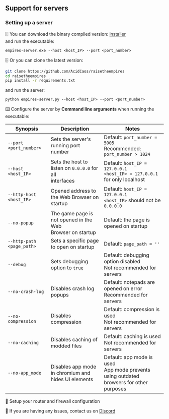 ## Support for servers
### Setting up a server

:file_cabinet:  You can download the binary compiled version: [installer](../../releases/latest) <br>
and run the executable:
```
empires-server.exe --host <host_IP> --port <port_number>
```
:file_cabinet:  Or you can clone the latest version:
 ```bash
 git clone https://github.com/AcidCaos/raisetheempires
 cd raisetheempires
 pip install -r requirements.txt
 ```
and run the server:
```
python empires-server.py --host <host_IP> --port <port_number>
```

:keyboard: Configure the server by **Command line arguments** when running the executable:

| Synopsis                  | Description                                                    | Notes                                      |
|---------------------------|----------------------------------------------------------------|--------------------------------------------|
|``--port <port_number>``   | Sets the server's running port number                          | Default: `port_number = 5005`<br /> Recommended: `port_number > 1024`           |
|``--host <host_IP>``       | Sets the host to listen on `0.0.0.0` for all <br />interfaces   | Default: `host_IP = 127.0.0.1`<br /> `<host_IP> = 127.0.0.1` for only localhost |
|``--http-host <host_IP>``  | Opened address to the Web Browser on <br />startup              | Default: `host_IP = 127.0.0.1`<br /> `<host_IP>` should not be `0.0.0.0`        |
|``--no-popup``             | The game page is not opened in the Web <br />Browser on startup | Default: the page is opened on startup     |
|``--http-path <page_path>``| Sets a specific page to open on startup                        | Default: `page_path = ''`                  |
|``--debug``                | Sets debugging option to `true`                                | Default: debugging option disabled<br /> Not recommended for servers |
|``--no-crash-log``         | Disables crash log popups                                      | Default: notepads are opened on error<br /> Recommended for servers |
|``--no-compression``       | Disables compression                                           | Default: compression is used<br /> Not recommended for servers |
|``--no-caching``           | Disables caching of modded files                               | Default: caching is used<br /> Not recommended for servers |
|``--no-app_mode``          | Disables app mode in chromium and hides UI elements            | Default: app mode is used<br /> App mode prevents using outdated browsers for other purposes|


:fax: Setup your router and firewall configuration

:speech_balloon: If you are having any issues, contact us on [Discord](https://discord.gg/xrNE6Hg)
